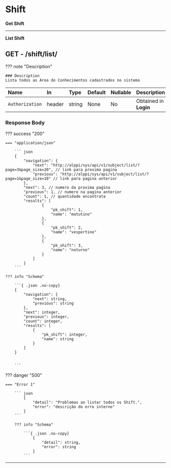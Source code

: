 # Shift

**Get Shift**

---


**List Shift**

## **<element class="http-get">GET<element>** - /shift/list/

??? note "Description"

    ### Description
    Lista todos as Area do Conhecimentos cadastrados no sistema

| Name            | In          | Type   | Default | Nullable | Description                   |
|:----------------|:------------|:-------|:--------|:---------|:------------------------------|
| `Authorization` | header      | string | None    | No       | Obtained in **Login**         |



### **Response Body**

??? success "200"

    === "application/json"

        ``` json
        {
            "navigation": {
                "next": "http://alppi/sys/api/v1/subject/list/?page=3&page_size=20", // link para proxima pagina
                "previous": "http://alppi/sys/api/v1/subject/list/?page=1&page_size=10" // link para pagina anterior
            },
            "next": 3, // numero da proxima pagina
            "previous": 1, // numero na pagina anterior
            "count": 1, // quantidade encontrata
            "results": [
                    {
                        "pk_shift": 1,
                        "name": "matutino"
                    },
                    {
                        "pk_shift": 2,
                        "name": "vespertino"
                    },
                    {
                        "pk_shift": 3,
                        "name": "noturno"
                    }
                ]
            }
        ```

    ??? info "Schema"

        ```{ .json .no-copy}
        {
            "navigation": {
                "next": string,
                "previous": string
            },
            "next": integer,
            "previous": integer,
            "count": integer,
            "results": [
                {
                    "pk_shift": integer,
                    "name": string
                }
            ]
        }


        ```

??? danger "500"

    === "Error 1"

        ``` json
            {
                "detail": "Problemas ao listar todos os Shift.",
                "error": "descrição do erro interno"
            }
        ```

        ??? info "Schema"

            ```{ .json .no-copy}
                {
                    "detail": string,
                    "error": string
                }
            ```

---